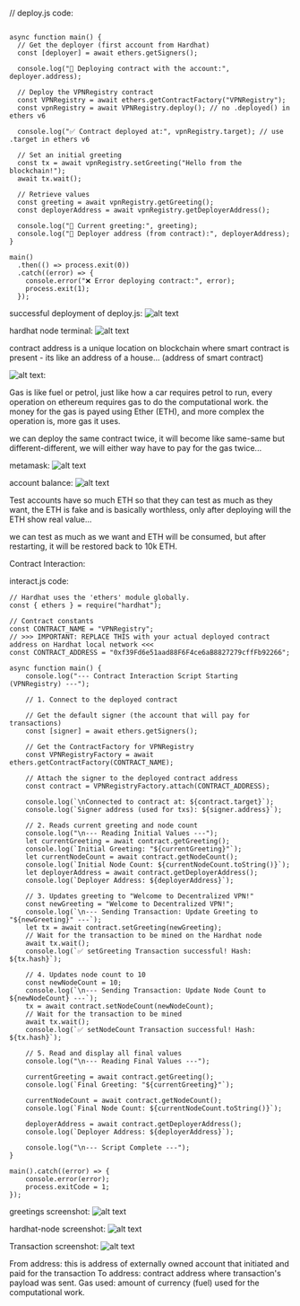 // deploy.js code:

```const { ethers } = require("hardhat");

async function main() {
  // Get the deployer (first account from Hardhat)
  const [deployer] = await ethers.getSigners();

  console.log("🚀 Deploying contract with the account:", deployer.address);

  // Deploy the VPNRegistry contract
  const VPNRegistry = await ethers.getContractFactory("VPNRegistry");
  const vpnRegistry = await VPNRegistry.deploy(); // no .deployed() in ethers v6

  console.log("✅ Contract deployed at:", vpnRegistry.target); // use .target in ethers v6

  // Set an initial greeting
  const tx = await vpnRegistry.setGreeting("Hello from the blockchain!");
  await tx.wait();

  // Retrieve values
  const greeting = await vpnRegistry.getGreeting();
  const deployerAddress = await vpnRegistry.getDeployerAddress();

  console.log("💬 Current greeting:", greeting);
  console.log("👤 Deployer address (from contract):", deployerAddress);
}

main()
  .then(() => process.exit(0))
  .catch((error) => {
    console.error("❌ Error deploying contract:", error);
    process.exit(1);
  });
```
successful deployment of deploy.js:
![alt text](screenshots/deploy.png)

hardhat node terminal:
![alt text](screenshots/node.png)

contract address is a unique location on blockchain where smart contract is present - its like an address of a house... (address of smart contract)

![alt text](screenshots/gas1.png):

Gas is like fuel or petrol, just like how a car requires petrol to run, every operation on ethereum requires gas to do the computational work. the money for the gas is payed using Ether (ETH), and more complex the operation is, more gas it uses.

we can deploy the same contract twice, it will become like same-same but different-different, we will either way have to pay for the gas twice...

metamask:
![alt text](screenshots/metamask.png)

account balance:
![alt text](screenshots/balance.png)

Test accounts have so much ETH so that they can test as much as they want, the ETH is fake and is basically worthless, only after deploying will the ETH show real value...

we can test as much as we want and ETH will be consumed, but after restarting, it will be restored back to 10k ETH.

Contract Interaction:

interact.js code:
```
// Hardhat uses the 'ethers' module globally.
const { ethers } = require("hardhat");

// Contract constants
const CONTRACT_NAME = "VPNRegistry"; 
// >>> IMPORTANT: REPLACE THIS with your actual deployed contract address on Hardhat local network <<<
const CONTRACT_ADDRESS = "0xf39Fd6e51aad88F6F4ce6aB8827279cffFb92266"; 

async function main() {
    console.log("--- Contract Interaction Script Starting (VPNRegistry) ---");

    // 1. Connect to the deployed contract
    
    // Get the default signer (the account that will pay for transactions)
    const [signer] = await ethers.getSigners();
    
    // Get the ContractFactory for VPNRegistry
    const VPNRegistryFactory = await ethers.getContractFactory(CONTRACT_NAME);

    // Attach the signer to the deployed contract address
    const contract = VPNRegistryFactory.attach(CONTRACT_ADDRESS);

    console.log(`\nConnected to contract at: ${contract.target}`);
    console.log(`Signer address (used for txs): ${signer.address}`);

    // 2. Reads current greeting and node count
    console.log("\n--- Reading Initial Values ---");
    let currentGreeting = await contract.getGreeting();
    console.log(`Initial Greeting: "${currentGreeting}"`);
    let currentNodeCount = await contract.getNodeCount();
    console.log(`Initial Node Count: ${currentNodeCount.toString()}`);
    let deployerAddress = await contract.getDeployerAddress();
    console.log(`Deployer Address: ${deployerAddress}`);

    // 3. Updates greeting to "Welcome to Decentralized VPN!"
    const newGreeting = "Welcome to Decentralized VPN!";
    console.log(`\n--- Sending Transaction: Update Greeting to "${newGreeting}" ---`);
    let tx = await contract.setGreeting(newGreeting);
    // Wait for the transaction to be mined on the Hardhat node
    await tx.wait();
    console.log(`✅ setGreeting Transaction successful! Hash: ${tx.hash}`);

    // 4. Updates node count to 10
    const newNodeCount = 10;
    console.log(`\n--- Sending Transaction: Update Node Count to ${newNodeCount} ---`);
    tx = await contract.setNodeCount(newNodeCount);
    // Wait for the transaction to be mined
    await tx.wait();
    console.log(`✅ setNodeCount Transaction successful! Hash: ${tx.hash}`);

    // 5. Read and display all final values
    console.log("\n--- Reading Final Values ---");
    
    currentGreeting = await contract.getGreeting();
    console.log(`Final Greeting: "${currentGreeting}"`);

    currentNodeCount = await contract.getNodeCount();
    console.log(`Final Node Count: ${currentNodeCount.toString()}`);
    
    deployerAddress = await contract.getDeployerAddress();
    console.log(`Deployer Address: ${deployerAddress}`);

    console.log("\n--- Script Complete ---");
}

main().catch((error) => {
    console.error(error);
    process.exitCode = 1;
});
```
greetings screenshot:
![alt text](screenshots/greetings.png)

hardhat-node screenshot:
![alt text](screenshots/hardhat-node.png)

Transaction screenshot:
![alt text](screenshots/transaction.png)

From address: this is address of externally owned account that initiated and paid for the transaction
To address: contract address where transaction's payload was sent.
Gas used: amount of currency (fuel) used for the computational work.

